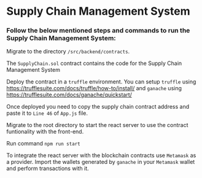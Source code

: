 # Supply Chain Management System

### Follow the below mentioned steps and commands to run the Supply Chain Management System:

Migrate to the directory ```/src/backend/contracts```. 

The ```SupplyChain.sol``` contract contains the code for the Supply Chain Management System

Deploy the contract in a ```truffle``` environment. You can setup ```truffle``` using https://trufflesuite.com/docs/truffle/how-to/install/ and ```ganache``` using https://trufflesuite.com/docs/ganache/quickstart/

Once deployed you need to copy the supply chain contract address and paste it to ```Line 46``` of ```App.js``` file.

Migrate to the root directory to start the react server to use the contract funtionality with the front-end.

Run command ```npm run start```

To integrate the react server with the blockchain contracts use ```Metamask``` as a provider. Import the wallets generated by ```ganache``` in your ```Metamask``` wallet and perform transactions with it.
